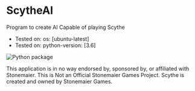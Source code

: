 # ScytheAI
Program to create AI Capable of playing Scythe

* Tested on: os: [ubuntu-latest]
* Tested on: python-version: [3.6]

![Python package](https://github.com/joshuajcarson/scythe_automa_ai/workflows/Python%20application/badge.svg)

This application is in no way endorsed by, sponsored by, or affiliated with Stonemaier. This is Not an Official Stonemaier Games Project. Scythe is created and owned by Stonemaier Games.
